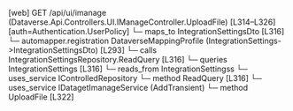 [web] GET /api/ui/imanage  (Dataverse.Api.Controllers.UI.IManageController.UploadFile)  [L314–L326] [auth=Authentication.UserPolicy]
  └─ maps_to IntegrationSettingsDto [L316]
    └─ automapper.registration DataverseMappingProfile (IntegrationSettings->IntegrationSettingsDto) [L293]
  └─ calls IntegrationSettingsRepository.ReadQuery [L316]
  └─ queries IntegrationSettings [L316]
    └─ reads_from IntegrationSettingss
  └─ uses_service IControlledRepository<IntegrationSettings>
    └─ method ReadQuery [L316]
  └─ uses_service IDatagetImanageService (AddTransient)
    └─ method UploadFile [L322]

